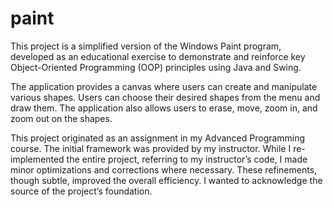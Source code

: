 # paint

This project is a simplified version of the Windows Paint program, developed as an educational exercise to demonstrate and reinforce key Object-Oriented Programming (OOP) principles using Java and Swing.

The application provides a canvas where users can create and manipulate various shapes. Users can choose their desired shapes from the menu and draw them. The application also allows users to erase, move, zoom in, and zoom out on the shapes.

This project originated as an assignment in my Advanced Programming course. The initial framework was provided by my instructor. While I re-implemented the entire project, referring to my instructor’s code, I made minor optimizations and corrections where necessary. These refinements, though subtle, improved the overall efficiency. I wanted to acknowledge the source of the project’s foundation.
